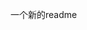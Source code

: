 <!--
 * @Author      : PureWhite
 * @Date        : 2021-03-27 20:24:44
 * @LastEditors : PureWhite
 * @LastEditTime: 2021-03-27 20:24:45
 * @Description : 
-->
<!--
 * @Author      : PureWhite
 * @Date        : 2021-02-17 23:40:44
 * @LastEditors : PureWhite
 * @LastEditTime: 2021-02-17 23:40:47
 * @Description : 
-->
一个新的readme